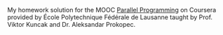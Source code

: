 My homework solution for the MOOC [Parallel Programming](https://www.coursera.org/course/parprog1) on Coursera provided by École Polytechnique Fédérale de Lausanne taught by Prof. Viktor Kuncak and Dr. Aleksandar Prokopec.
